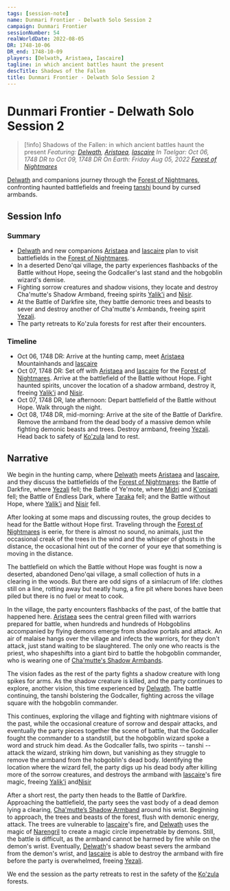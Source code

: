 ```yaml
---
tags: [session-note]
name: Dunmari Frontier - Delwath Solo Session 2
campaign: Dunmari Frontier
sessionNumber: 54
realWorldDate: 2022-08-05
DR: 1748-10-06
DR_end: 1748-10-09
players: [Delwath, Aristaea, Iascaire]
tagline: in which ancient battles haunt the present
descTitle: Shadows of the Fallen
title: Dunmari Frontier - Delwath Solo Session 2
---
```

# Dunmari Frontier - Delwath Solo Session 2

>[!info] Shadows of the Fallen: in which ancient battles haunt the present
> *Featuring: [Delwath](<../../../people/pcs/dunmar-fellowship/delwath.md>), [Aristaea](<../../../people/pcs/dunmar-fellowship/guests/aristaea.md>), [Iascaire](<../../../people/pcs/dunmar-fellowship/guests/iascaire.md>)*
> *In Taelgar: Oct 06, 1748 DR to Oct 09, 1748 DR*
> *On Earth: Friday Aug 05, 2022*
> *[Forest of Nightmares](<../../../gazetteer/far-north/forest-of-nightmares.md>)*

[Delwath](<../../../people/pcs/dunmar-fellowship/delwath.md>) and companions journey through the [Forest of Nightmares](<../../../gazetteer/far-north/forest-of-nightmares.md>), confronting haunted battlefields and freeing [tanshi](<../../../cosmology/religions/tanshi.md>) bound by cursed armbands.

## Session Info
### Summary
- [Delwath](<../../../people/pcs/dunmar-fellowship/delwath.md>) and new companions [Aristaea](<../../../people/pcs/dunmar-fellowship/guests/aristaea.md>) and [Iascaire](<../../../people/pcs/dunmar-fellowship/guests/iascaire.md>) plan to visit battlefields in the [Forest of Nightmares](<../../../gazetteer/far-north/forest-of-nightmares.md>).
- In a deserted Deno'qai village, the party experiences flashbacks of the Battle without Hope, seeing the Godcaller's last stand and the hobgoblin wizard's demise.
- Fighting sorrow creatures and shadow visions, they locate and destroy Cha'mutte's Shadow Armband, freeing spirits [Yalik'i](<../../../cosmology/gods/tanshi/yalik-i.md>) and [Nisir](<../../../cosmology/gods/tanshi/nisir.md>).
- At the Battle of Darkfire site, they battle demonic trees and beasts to sever and destroy another of Cha'mutte's Armbands, freeing spirit [Yezali](<../../../cosmology/gods/tanshi/yezali.md>).
- The party retreats to Ko'zula forests for rest after their encounters.

### Timeline
- Oct 06, 1748 DR: Arrive at the hunting camp, meet [Aristaea](<../../../people/pcs/dunmar-fellowship/guests/aristaea.md>) Mountainhands and [Iascaire](<../../../people/pcs/dunmar-fellowship/guests/iascaire.md>)
- Oct 07, 1748 DR: Set off with [Aristaea](<../../../people/pcs/dunmar-fellowship/guests/aristaea.md>) and [Iascaire](<../../../people/pcs/dunmar-fellowship/guests/iascaire.md>) for the [Forest of Nightmares](<../../../gazetteer/far-north/forest-of-nightmares.md>). Arrive at the battlefield of the Battle without Hope. Fight haunted spirits, uncover the location of a shadow armband, destroy it, freeing [Yalik'i](<../../../cosmology/gods/tanshi/yalik-i.md>) and [Nisir](<../../../cosmology/gods/tanshi/nisir.md>). 
- Oct 07, 1748 DR, late afternoon: Depart battlefield of the Battle without Hope. Walk through the night.
- Oct 08, 1748 DR, mid-morning: Arrive at the site of the Battle of Darkfire. Remove the armband from the dead body of a massive demon while fighting demonic beasts and trees. Destroy armband, freeing [Yezali](<../../../cosmology/gods/tanshi/yezali.md>). Head back to safety of [Ko'zula](<../../../groups/deno-qai/northern-tribes/ko-zula.md>) land to rest.


## Narrative
We begin in the hunting camp, where [Delwath](<../../../people/pcs/dunmar-fellowship/delwath.md>) meets [Aristaea](<../../../people/pcs/dunmar-fellowship/guests/aristaea.md>) and [Iascaire](<../../../people/pcs/dunmar-fellowship/guests/iascaire.md>), and they discuss the battlefields of the [Forest of Nightmares](<../../../gazetteer/far-north/forest-of-nightmares.md>): the Battle of Darkfire, where [Yezali](<../../../cosmology/gods/tanshi/yezali.md>) fell; the Battle of Ye'mote, where [Midri](<../../../cosmology/gods/tanshi/midri.md>) and [K'onisati](<../../../cosmology/gods/tanshi/k-onisati.md>) fell; the Battle of Endless Dark, where [Taraka](<../../../cosmology/gods/tanshi/taraka.md>) fell; and the Battle without Hope, where [Yalik'i](<../../../cosmology/gods/tanshi/yalik-i.md>) and [Nisir](<../../../cosmology/gods/tanshi/nisir.md>) fell. 

After looking at some maps and discussing routes, the group decides to head for the Battle without Hope first. Traveling through the [Forest of Nightmares](<../../../gazetteer/far-north/forest-of-nightmares.md>) is eerie, for there is almost no sound, no animals, just the occasional creak of the trees in the wind and the whisper of ghosts in the distance, the occasional hint out of the corner of your eye that something is moving in the distance. 

The battlefield on which the Battle without Hope was fought is now a deserted, abandoned Deno'qai village, a small collection of huts in a clearing in the woods. But there are odd signs of a simlacrum of life: clothes still on a line, rotting away but neatly hung, a fire pit where bones have been piled but there is no fuel or meat to cook. 

In the village, the party encounters flashbacks of the past, of the battle that happened here. [Aristaea](<../../../people/pcs/dunmar-fellowship/guests/aristaea.md>) sees the central green filled with warriors prepared for battle, when hundreds and hundreds of Hobgoblins accompanied by flying demons emerge from shadow portals and attack. An air of malaise hangs over the village and infects the warriors, for they don't attack, just stand waiting to be slaughtered. The only one who reacts is the priest, who shapeshifts into a giant bird to battle the hobgoblin commander, who is wearing one of [Cha'mutte's Shadow Armbands](<../treasure/treasure-from-solo-adventures/cha-muttes-shadow-armband.md>). 

The vision fades as the rest of the party fights a shadow creature with long spikes for arms. As the shadow creature is killed, and the party continues to explore, another vision, this time experienced by [Delwath](<../../../people/pcs/dunmar-fellowship/delwath.md>). The battle continuing, the tanshi bolstering the Godcaller, fighting across the village square with the hobgoblin commander. 

This continues, exploring the village and fighting with nightmare visions of the past, while the occasional creature of sorrow and despair attacks, and eventually the party pieces together the scene of battle, that the Godcaller fought the commander to a standstill, but the hobgoblin wizard spoke a word and struck him dead. As the Godcaller falls, two spirits -- tanshi -- attack the wizard, striking him down, but vanishing as they struggle to remove the armband from the hobgoblin's dead body. Identifying the location where the wizard fell, the party digs up his dead body after killing more of the sorrow creatures, and destroys the armband with [Iascaire](<../../../people/pcs/dunmar-fellowship/guests/iascaire.md>)'s fire magic, freeing [Yalik'i](<../../../cosmology/gods/tanshi/yalik-i.md>) and[Nisir](<../../../cosmology/gods/tanshi/nisir.md>)

After a short rest, the party then heads to the Battle of Darkfire. Approaching the battlefield, the party sees the vast body of a dead demon lying a clearing, [Cha'mutte’s Shadow Armband](<../treasure/treasure-from-solo-adventures/cha-muttes-shadow-armband.md>) around his wrist. Beginning to approach, the trees and beasts of the forest, flush with demonic energy, attack. The trees are vulnerable to [Iascaire](<../../../people/pcs/dunmar-fellowship/guests/iascaire.md>)'s fire, and [Delwath](<../../../people/pcs/dunmar-fellowship/delwath.md>) uses the magic of [Narengril](<../treasure/treasure-from-the-elderwood/narengril.md>) to create a magic circle impenetrable by demons. Still, the battle is difficult, as the armband cannot be harmed by fire while on the demon's wrist. Eventually, [Delwath](<../../../people/pcs/dunmar-fellowship/delwath.md>)'s shadow beast severs the armband from the demon's wrist, and [Iascaire](<../../../people/pcs/dunmar-fellowship/guests/iascaire.md>) is able to destroy the armband with fire before the party is overwhelmed, freeing [Yezali](<../../../cosmology/gods/tanshi/yezali.md>). 

We end the session as the party retreats to rest in the safety of the [Ko'zula](<../../../groups/deno-qai/northern-tribes/ko-zula.md>) forests. 
